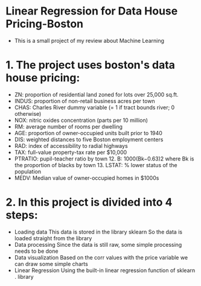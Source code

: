 # Linear Regression for Data House Pricing-Boston
- This is a small project of my review about Machine Learning
# 1. The project uses boston's data house pricing:
- ZN: proportion of residential land zoned for lots over 25,000 sq.ft.
- INDUS: proportion of non-retail business acres per town
- CHAS: Charles River dummy variable (= 1 if tract bounds river; 0 otherwise)
- NOX: nitric oxides concentration (parts per 10 million)
- RM: average number of rooms per dwelling
- AGE: proportion of owner-occupied units built prior to 1940
- DIS: weighted distances to five Boston employment centers
- RAD: index of accessibility to radial highways
- TAX: full-value property-tax rate per $10,000
- PTRATIO: pupil-teacher ratio by town 12. B: 1000(Bk−0.63)2 where Bk is the proportion of blacks by town 13. LSTAT: % lower status of the population
- MEDV: Median value of owner-occupied homes in $1000s

# 2. In this project is divided into 4 steps:
+ Loading data
This data is stored in the library sklearn
So the data is loaded straight from the library
+ Data processing
Since the data is still raw, some simple processing needs to be done
+ Data visualization
Based on the corr values with the price variable we can draw some simple charts
+ Linear Regression
Using the built-in linear regression function of sklearn . library
